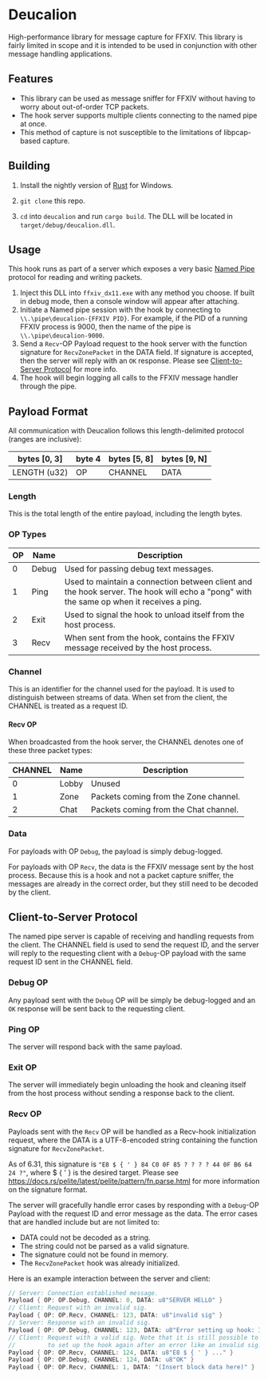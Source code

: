 # Deucalion

High-performance library for message capture for FFXIV. This library is fairly
limited in scope and it is intended to be used in conjunction with other message
handling applications.

## Features

  - This library can be used as message sniffer for FFXIV without having to worry about
    out-of-order TCP packets.
  - The hook server supports multiple clients connecting to the named pipe at once.
  - This method of capture is not susceptible to the limitations of
    libpcap-based capture.

## Building

1. Install the nightly version of
  [Rust](https://www.rust-lang.org/tools/install) for Windows.

2. `git clone` this repo.

3. `cd` into `deucalion` and run `cargo build`. The DLL will be located in
  `target/debug/deucalion.dll`.

## Usage

This hook runs as part of a server which exposes a very basic
[Named Pipe](https://docs.microsoft.com/en-us/windows/win32/ipc/named-pipes)
protocol for reading and writing packets.

1. Inject this DLL into `ffxiv_dx11.exe` with any method you choose. If built
  in debug mode, then a console window will appear after attaching.
1. Initiate a Named pipe session with the hook by connecting to
  `\\.\pipe\deucalion-{FFXIV PID}`. For example, if the PID of a running
  FFXIV process is 9000, then the name of the pipe is
  `\\.\pipe\deucalion-9000`.
  1. Send a `Recv`-OP Payload request to the hook server with the function
  signature for `RecvZonePacket` in the DATA field. If signature is accepted,
  then the server will reply with an `OK` response. Please see [Client-to-Server
  Protocol](#client-to-server-protocol) for more info.
1. The hook will begin logging all calls to the FFXIV message handler through
  the pipe.

## Payload Format

All communication with Deucalion follows this length-delimited protocol (ranges
are inclusive):

| bytes [0, 3] | byte 4 | bytes [5, 8] | bytes [9, N] |
| ------------ | ------ | ------------ | ------------ |
| LENGTH (u32) | OP     | CHANNEL      | DATA         |

### Length

This is the total length of the entire payload, including the length bytes.

### OP Types

| OP  | Name  | Description                                                                                                                             |
| --- | ----- | --------------------------------------------------------------------------------------------------------------------------------------- |
| 0   | Debug | Used for passing debug text messages.                                                                                                   |
| 1   | Ping  | Used to maintain a connection between client and the hook server. The hook will echo a "pong" with the same op when it receives a ping. |
| 2   | Exit  | Used to signal the hook to unload itself from the host process.                                                                         |
| 3   | Recv  | When sent from the hook, contains the FFXIV message received by the host process.                                                       |

### Channel

This is an identifier for the channel used for the payload. It is used to
distinguish between streams of data. When set from the client, the CHANNEL
is treated as a request ID.

#### Recv OP

When broadcasted from the hook server, the CHANNEL denotes one of these three
packet types:

| CHANNEL | Name  | Description                           |
| ------- | ----- | ------------------------------------- |
| 0       | Lobby | Unused                                |
| 1       | Zone  | Packets coming from the Zone channel. |
| 2       | Chat  | Packets coming from the Chat channel. |


### Data

For payloads with OP `Debug`, the payload is simply debug-logged.

For payloads with OP `Recv`, the data is the FFXIV message sent by the host
process.  Because this is a hook and not a packet capture sniffer, the messages
are already in the correct order, but they still need to be decoded by the
client.

## Client-to-Server Protocol

The named pipe server is capable of receiving and handling requests from the
client. The CHANNEL field is used to send the request ID, and the server will
reply to the requesting client with a `Debug`-OP payload with the same request
ID sent in the CHANNEL field.

### Debug OP

Any payload sent with the `Debug` OP will be simply be debug-logged and an `OK`
response will be sent back to the requesting client.

### Ping OP

The server will respond back with the same payload.

### Exit OP

The server will immediately begin unloading the hook and cleaning itself from
the host process without sending a response back to the client.

### Recv OP

Payloads sent with the `Recv` OP will be handled as a Recv-hook initialization
request, where the DATA is a UTF-8-encoded string containing the function
signature for `RecvZonePacket`.

As of 6.31, this signature is
`"E8 $ { ' } 84 C0 0F 85 ? ? ? ? 44 0F B6 64 24 ?"`, where $ { ' } is the desired
target. Please see https://docs.rs/pelite/latest/pelite/pattern/fn.parse.html
for more information on the signature format.

The server will gracefully handle error cases by responding with a `Debug`-OP
Payload with the request ID and error message as the data. The error cases that
are handled include but are not limited to:
  - DATA could not be decoded as a string.
  - The string could not be parsed as a valid signature.
  - The signature could not be found in memory.
  - The `RecvZonePacket` hook was already initialized.

Here is an example interaction between the server and client:

```c
// Server: Connection established message.
Payload { OP: OP.Debug, CHANNEL: 0, DATA: u8"SERVER HELLO" }
// Client: Request with an invalid sig.
Payload { OP: OP.Recv, CHANNEL: 123, DATA: u8"invalid sig" }
// Server: Response with an invalid sig.
Payload { OP: OP.Debug, CHANNEL: 123, DATA: u8"Error setting up hook: Invalid signature: \"invalid sig\"..." }
// Client: Request with a valid sig. Note that it is still possible to attempt
//         to set up the hook again after an error like an invalid sig.
Payload { OP: OP.Recv, CHANNEL: 124, DATA: u8"E8 $ { ' } ..." }
Payload { OP: OP.Debug, CHANNEL: 124, DATA: u8"OK" }
Payload { OP: OP.Recv, CHANNEL: 1, DATA: "(Insert block data here)" }
```

